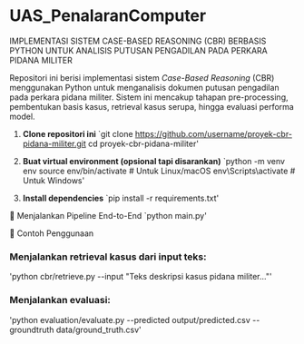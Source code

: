 # UAS_PenalaranComputer
IMPLEMENTASI SISTEM CASE-BASED REASONING (CBR) BERBASIS PYTHON UNTUK ANALISIS PUTUSAN PENGADILAN PADA PERKARA PIDANA MILITER

Repositori ini berisi implementasi sistem *Case-Based Reasoning* (CBR) menggunakan Python untuk menganalisis dokumen putusan pengadilan pada perkara pidana militer. Sistem ini mencakup tahapan pre-processing, pembentukan basis kasus, retrieval kasus serupa, hingga evaluasi performa model.


1. **Clone repositori ini**
`git clone https://github.com/username/proyek-cbr-pidana-militer.git
cd proyek-cbr-pidana-militer'

2. **Buat virtual environment (opsional tapi disarankan)**
`python -m venv env
source env/bin/activate  # Untuk Linux/macOS
env\Scripts\activate     # Untuk Windows'

3. **Install dependencies**
`pip install -r requirements.txt'

🚀 Menjalankan Pipeline End-to-End
`python main.py'


📌 Contoh Penggunaan

### Menjalankan retrieval kasus dari input teks:
'python cbr/retrieve.py --input "Teks deskripsi kasus pidana militer..."'


### Menjalankan evaluasi:
'python evaluation/evaluate.py --predicted output/predicted.csv --groundtruth data/ground_truth.csv'



